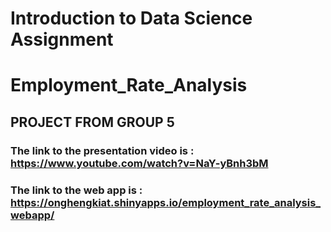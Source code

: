 # Introduction to Data Science Assignment
# Employment_Rate_Analysis
## PROJECT FROM GROUP 5
### The link to the presentation video is : https://www.youtube.com/watch?v=NaY-yBnh3bM
### The link to the web app is : https://onghengkiat.shinyapps.io/employment_rate_analysis_webapp/
